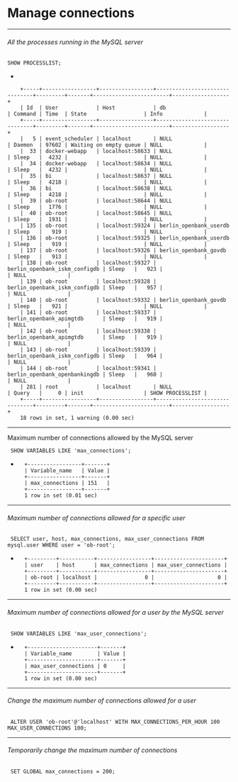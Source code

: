# Manage connections 

---

###### All the processes running in the MySQL server

    SHOW PROCESSLIST;

- 

        +-----+-----------------+-----------------+-------------------------------+---------+-------+------------------------+------------------+
        | Id  | User            | Host            | db                            | Command | Time  | State                  | Info             |
        +-----+-----------------+-----------------+-------------------------------+---------+-------+------------------------+------------------+
        |   5 | event_scheduler | localhost       | NULL                          | Daemon  | 97602 | Waiting on empty queue | NULL             |
        |  33 | docker-webapp   | localhost:58633 | NULL                          | Sleep   |  4232 |                        | NULL             |
        |  34 | docker-webapp   | localhost:58634 | NULL                          | Sleep   |  4232 |                        | NULL             |
        |  35 | bi              | localhost:58637 | NULL                          | Sleep   |  4218 |                        | NULL             |
        |  36 | bi              | localhost:58638 | NULL                          | Sleep   |  4218 |                        | NULL             |
        |  39 | ob-root         | localhost:58644 | NULL                          | Sleep   |  1776 |                        | NULL             |
        |  40 | ob-root         | localhost:58645 | NULL                          | Sleep   |  1931 |                        | NULL             |
        | 135 | ob-root         | localhost:59324 | berlin_openbank_userdb        | Sleep   |   919 |                        | NULL             |
        | 136 | ob-root         | localhost:59325 | berlin_openbank_userdb        | Sleep   |   919 |                        | NULL             |
        | 137 | ob-root         | localhost:59326 | berlin_openbank_govdb         | Sleep   |   913 |                        | NULL             |
        | 138 | ob-root         | localhost:59327 | berlin_openbank_iskm_configdb | Sleep   |   923 |                        | NULL             |
        | 139 | ob-root         | localhost:59328 | berlin_openbank_iskm_configdb | Sleep   |   957 |                        | NULL             |
        | 140 | ob-root         | localhost:59332 | berlin_openbank_govdb         | Sleep   |   921 |                        | NULL             |
        | 141 | ob-root         | localhost:59337 | berlin_openbank_apimgtdb      | Sleep   |   919 |                        | NULL             |
        | 142 | ob-root         | localhost:59338 | berlin_openbank_apimgtdb      | Sleep   |   919 |                        | NULL             |
        | 143 | ob-root         | localhost:59339 | berlin_openbank_iskm_configdb | Sleep   |   964 |                        | NULL             |
        | 144 | ob-root         | localhost:59341 | berlin_openbank_openbankingdb | Sleep   |   960 |                        | NULL             |
        | 281 | root            | localhost       | NULL                          | Query   |     0 | init                   | SHOW PROCESSLIST |
        +-----+-----------------+-----------------+-------------------------------+---------+-------+------------------------+------------------+
        18 rows in set, 1 warning (0.00 sec)
---

Maximum number of connections allowed by the MySQL server

     SHOW VARIABLES LIKE 'max_connections'; 

-
        +-----------------+-------+
        | Variable_name   | Value |
        +-----------------+-------+
        | max_connections | 151   |
        +-----------------+-------+
        1 row in set (0.01 sec)


---

###### Maximum number of connections allowed for a specific user

     SELECT user, host, max_connections, max_user_connections FROM mysql.user WHERE user = 'ob-root';

-
        +---------+-----------+-----------------+----------------------+
        | user    | host      | max_connections | max_user_connections |
        +---------+-----------+-----------------+----------------------+
        | ob-root | localhost |               0 |                    0 |
        +---------+-----------+-----------------+----------------------+
        1 row in set (0.00 sec) 

---

###### Maximum number of connections allowed for a user by the MySQL server


     SHOW VARIABLES LIKE 'max_user_connections';

-
        +----------------------+-------+
        | Variable_name        | Value |
        +----------------------+-------+
        | max_user_connections | 0     |
        +----------------------+-------+
        1 row in set (0.00 sec)

---

###### Change the maximum number of connections allowed for a user

     ALTER USER 'ob-root'@'localhost' WITH MAX_CONNECTIONS_PER_HOUR 100 MAX_USER_CONNECTIONS 100; 

---

###### Temporarily change the maximum number of connections 

     SET GLOBAL max_connections = 200;



